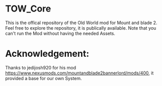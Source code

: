 # TOW_Core
This is the offical repository of the Old World mod for Mount and blade 2. Feel free to explore the repository, it is publically available. Note that you can't run the Mod without having the needed Assets.

# Acknowledgement:

Thanks to jedijosh920 for his mod https://www.nexusmods.com/mountandblade2bannerlord/mods/400, it provided a base for our own System.
